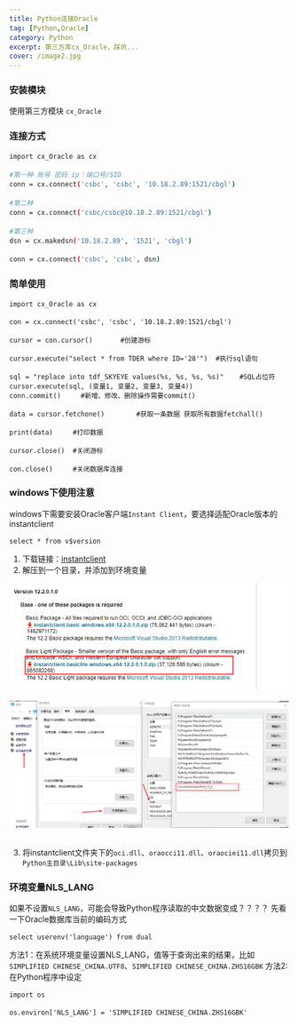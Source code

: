 ```yaml
---
title: Python连接Oracle
tag: [Python,Oracle]
category: Python
excerpt: 第三方库cx_Oracle，踩坑...
cover: /image2.jpg
---
```

### 安装模块
使用第三方模块 `cx_Oracle`

### 连接方式
``` bash
import cx_Oracle as cx
 
#第一种 账号 密码 ip：端口号/SID
conn = cx.connect('csbc', 'csbc', '10.18.2.89:1521/cbgl')

#第二种
conn = cx.connect('csbc/csbc@10.18.2.89:1521/cbgl')

#第三种
dsn = cx.makedsn('10.18.2.89', '1521', 'cbgl')

conn = cx.connect('csbc', 'csbc', dsn)
```
### 简单使用
``` 
import cx_Oracle as cx
 
con = cx.connect('csbc', 'csbc', '10.18.2.89:1521/cbgl')

cursor = con.cursor()       #创建游标

cursor.execute("select * from TDER where ID='28'")  #执行sql语句

sql = "replace into tdf_SKYEYE values(%s, %s, %s, %s)"    #SQL占位符
cursor.execute(sql, (变量1, 变量2, 变量3, 变量4))
conn.commit()     #新增、修改、删除操作需要commit()

data = cursor.fetchone()        #获取一条数据 获取所有数据fetchall()

print(data)     #打印数据

cursor.close()  #关闭游标

con.close()     #关闭数据库连接
```
### windows下使用注意
windows下需要安装Oracle客户端`Instant Client`，要选择适配Oracle版本的instantclient
``` 
select * from v$version
```
1) 下载链接：[instantclient](https://www.oracle.com/technetwork/cn/database/features/instant-client/index-092699-zhs.html)
2) 解压到一个目录，并添加到环境变量

<div style="text-align:center">
<img src="/Python-Oracle/image1.png">
</div>
<br />

<div style="text-align:center">
<img src="/Python-Oracle/image2.png">
</div>
<br />

3) 将instantclient文件夹下的`oci.dll`、`oraocci11.dll`、`oraociei11.dll`拷贝到`Python主目录\Lib\site-packages`

### 环境变量NLS_LANG
如果不设置`NLS_LANG`，可能会导致Python程序读取的中文数据变成？？？？
先看一下Oracle数据库当前的编码方式
```
select userenv('language') from dual
```
方法1：在系统环境变量设置NLS_LANG，值等于查询出来的结果，比如`SIMPLIFIED CHINESE_CHINA.UTF8`、`SIMPLIFIED CHINESE_CHINA.ZHS16GBK`
方法2: 在Python程序中设定
```
import os

os.environ['NLS_LANG'] = 'SIMPLIFIED CHINESE_CHINA.ZHS16GBK'
```